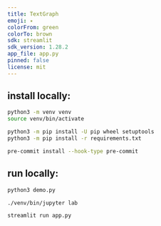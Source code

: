 ```yaml
---
title: TextGraph
emoji: ✴
colorFrom: green
colorTo: brown
sdk: streamlit
sdk_version: 1.28.2
app_file: app.py
pinned: false
license: mit
---
```



## install locally:

```bash
python3 -m venv venv
source venv/bin/activate

python3 -m pip install -U pip wheel setuptools
python3 -m pip install -r requirements.txt

pre-commit install --hook-type pre-commit
```


## run locally:

```bash
python3 demo.py
```

```bash
./venv/bin/jupyter lab
```

```bash
streamlit run app.py
```
